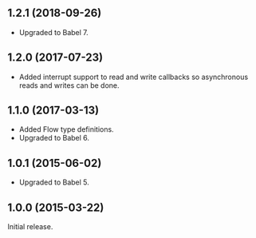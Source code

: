 ## 1.2.1 (2018-09-26)

* Upgraded to Babel 7.

## 1.2.0 (2017-07-23)

* Added interrupt support to read and write callbacks so asynchronous reads and
  writes can be done.

## 1.1.0 (2017-03-13)

* Added Flow type definitions.
* Upgraded to Babel 6.

## 1.0.1 (2015-06-02)

* Upgraded to Babel 5.

## 1.0.0 (2015-03-22)

Initial release.
